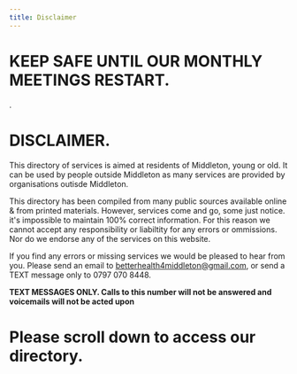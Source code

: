 ```yaml
---
title: Disclaimer
---
```

 
# KEEP SAFE UNTIL OUR MONTHLY MEETINGS RESTART.
.
# DISCLAIMER.
This directory of services is aimed
at residents of Middleton, young or old. It can be
used by people outside Middleton as many services
are provided by organisations outisde Middleton.

This directory has been compiled from many 
public sources available online & from printed
materials. However, services come and go, some just
notice.  it's impossible to maintain 100% correct
information.  For this reason we cannot accept any
responsibility or liabiltity for any errors or
ommissions. Nor do we endorse any of the services on
this website.

If you find any errors or missing services we would be
pleased to hear from you. Please send an email to
[betterhealth4middleton@gmail.com](mailto:betterhealth4middleton@gmail.com), or send a
TEXT message only to 0797 070 8448.

**TEXT MESSAGES ONLY. Calls to this number will not be
answered and voicemails will not be acted upon**

# Please scroll down to access our directory. 